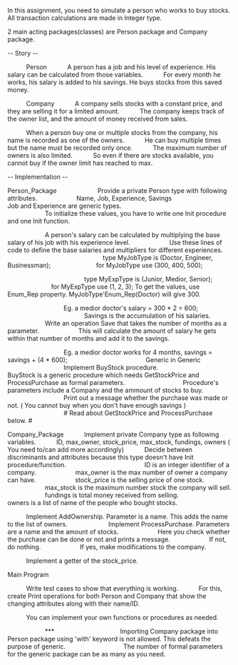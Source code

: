 In this assignment, you need to simulate a person who works to buy stocks.
All transaction calculations are made in Integer type.

2 main acting packages(classes) are Person package and Company package.

-- Story --

      Person
      A person has a job and his level of experience. His salary can be calculated from those variables.
      For every month he works, his salary is added to his savings. He buys stocks from this saved money.

      Company
      A company sells stocks with a constant price, and they are selling it for a limited amount.
      The company keeps track of the owner list, and the amount of money received from sales.

      When a person buy one or multiple stocks from the company, his name is recorded as one of the owners.
      He can buy multiple times but the name must be recorded only once.
      The maximum number of owners is also limited.
      So even if there are stocks available, you cannot buy if the owner limit has reached to max.
      

-- Implementation --

Person_Package
      
      Provide a private Person type with following attributes.
            Name, Job, Experience, Savings      
            Job and Experience are generic types.
                  
      
            To initialize these values, you have to write one Init procedure and one Init function.   

            A person's salary can be calculated by multiplying the base salary of his job with his experience level.
            Use these lines of code to define the base salaries and multipliers for different experiences.
            
                  type MyJobType is (Doctor, Engineer, Businessman);
                  for MyJobType use (300, 400, 500);        

      
                  type MyExpType is (Junior, Medior, Senior);
                  for MyExpType use (1, 2, 3);
                     To get the values, use Enum_Rep property. MyJobType'Enum_Rep(Doctor) will give 300. 

                  Eg. a medior doctor's salary = 300 * 2 = 600;
            
            Savings is the accumulation of his salaries.
            Write an operation Save that takes the number of months as a parameter.
            This will calculate the amount of salary he gets within that number of months and add it to the savings.

                  Eg. a medior doctor works for 4 months, savings = savings + (4 * 600);
            
            Generic in Generic
                  Implement BuyStock procedure.
                  BuyStock is a generic procedure which needs GetStockPrice and ProcessPurchase as formal parameters.
                  Procedure's parameters include a Company and the ammount of stocks to buy.
                  Print out a message whether the purchase was made or not. ( You cannot buy when you don't have enough savings )
                  # Read about GetStockPrice and ProcessPurchase below. #


Company_Package
      Implement private Company type as following variables.
      ID, max_owner, stock_price, max_stock, fundings, owners ( You need to/can add more accordingly)
      Decide between discriminants and attributes because this type doesn't have Init procedure/function.
            
            ID is an integer identifier of a company.
            max_owner is the max number of owner a company can have.
            stock_price is the selling price of one stock.
            max_stock is the maximum number stock the company will sell.
            fundings is total money received from selling.
            owners is a list of name of the people who bought stocks.

      Implement AddOwnership. Parameter is a name. This adds the name to the list of owners.
      
      Implement ProcessPurchase. Parameters are a name and the amount of stocks.
            Here you check whether the purchase can be done or not and prints a message.
            If not, do nothing.
            If yes, make modifications to the company.

      Implement a getter of the stock_price.


Main Program

      Write test cases to show that everything is working.
      For this, create Print operations for both Person and Company that show the changing attributes along with their name/ID.

      You can implement your own functions or procedures as needed.

            ***   
                  Importing Company package into Person package using 'with' keyword is not allowed.
This defeats the purpose of generic.
                  The number of formal parameters for the generic package can be as many as you need.